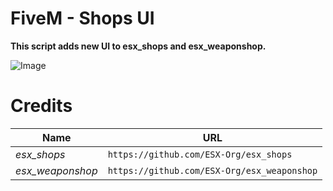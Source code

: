 
# FiveM - Shops UI

**This script adds new UI to esx_shops and esx_weaponshop.**

![Image](https://i.imgur.com/ZuoC6So.png)

# Credits

Name | URL
--- | ---
*esx_shops* | `https://github.com/ESX-Org/esx_shops`
*esx_weaponshop* | `https://github.com/ESX-Org/esx_weaponshop`

